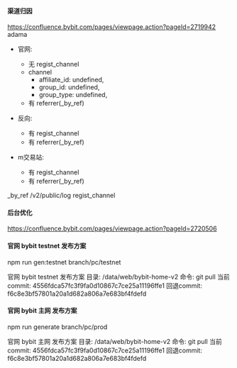 #### 渠道归因
https://confluence.bybit.com/pages/viewpage.action?pageId=2719942
adama
- 官网:
  - 无 regist_channel 
  - channel
    - affiliate_id: undefined,
    - group_id: undefined,
    - group_type: undefined,
  - 有 referrer(_by_ref)

- 反向:
  - 有 regist_channel
  - 有 referrer(_by_ref)

- m交易站:
  - 有 regist_channel
  - 有 referrer(_by_ref)

_by_ref
/v2/public/log
regist_channel

#### 后台优化
https://confluence.bybit.com/pages/viewpage.action?pageId=2720506


#### 官网 bybit testnet 发布方案
npm run gen:testnet
branch/pc/testnet

官网 bybit testnet 发布方案
目录: /data/web/bybit-home-v2
命令: git pull
当前commit: 4556fdca57fc3f9fa0d10867c7ce25a11196ffe1
回退commit: f6c8e3bf57801a20a1d682a806a7e683bf4fdefd

#### 官网 bybit 主网 发布方案
npm run generate
branch/pc/prod

官网 bybit 主网 发布方案
目录: /data/web/bybit-home-v2
命令: git pull
当前commit: 4556fdca57fc3f9fa0d10867c7ce25a11196ffe1
回退commit: f6c8e3bf57801a20a1d682a806a7e683bf4fdefd
